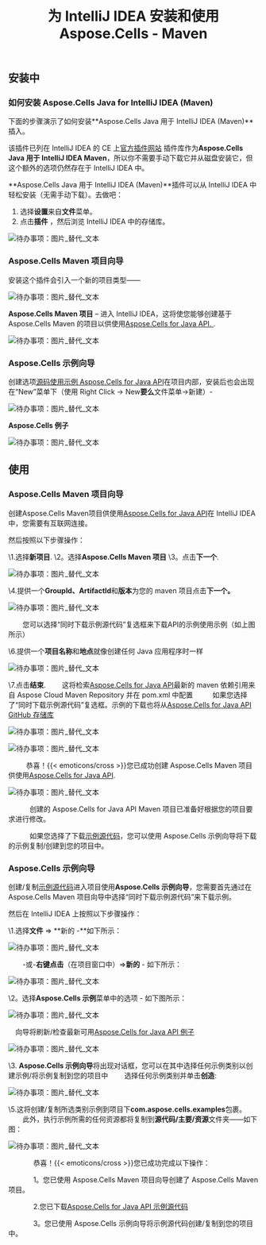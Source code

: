 ﻿---
title: 为 IntelliJ IDEA 安装和使用 Aspose.Cells - Maven
type: docs
weight: 10
url: /zh/java/installing-and-using-aspose-cells-for-intellij-idea-maven/
---
## **安装中**
### **如何安装 Aspose.Cells Java for IntelliJ IDEA (Maven)**
下面的步骤演示了如何安装**Aspose.Cells Java 用于 IntelliJ IDEA (Maven)**插入。

该插件已列在 IntelliJ IDEA 的 CE 上[官方插件网站](https://goo.gl/R4pysl) 插件库作为**Aspose.Cells Java 用于 IntelliJ IDEA Maven**，所以你不需要手动下载它并从磁盘安装它，但这个额外的选项仍然存在于 IntelliJ IDEA 中。

**Aspose.Cells Java 用于 IntelliJ IDEA (Maven)**插件可以从 IntelliJ IDEA 中轻松安装（无需手动下载）。去做吧：

1. 选择**设置**来自**文件**菜单。
1. 点击**插件** ，然后浏览 IntelliJ IDEA 中的存储库。

![待办事项：图片_替代_文本](lbtci11.jpg)
### **Aspose.Cells Maven 项目向导**
安装这个插件会引入一个新的项目类型——

![待办事项：图片_替代_文本](aspose_small.png)

**Aspose.Cells Maven 项目** – 进入 IntelliJ IDEA，这将使您能够创建基于 Aspose.Cells Maven 的项目以供使用[Aspose.Cells for Java API. ](http://goo.gl/c1eSD2). 

![待办事项：图片_替代_文本](m1du9a1.jpg)
### **Aspose.Cells 示例向导**
创建选项[源码使用示例 Aspose.Cells for Java API](https://github.com/aspose-cells/Aspose.Cells-for-Java/tree/master/Examples)在项目内部，安装后也会出现在“New”菜单下（使用 Right Click -> New**要么**文件菜单->新建）-

![待办事项：图片_替代_文本](aspose_small.png)

**Aspose.Cells 例子**

![待办事项：图片_替代_文本](bc05c5v.jpg)
## **使用**
### **Aspose.Cells Maven 项目向导**
创建Aspose.Cells Maven项目供使用[Aspose.Cells for Java API](http://goo.gl/c1eSD2)在 IntelliJ IDEA 中，您需要有互联网连接。

然后按照以下步骤操作：

 \1.选择**新项目**.
\2。选择**Aspose.Cells Maven 项目** 
\3。点击**下一个**. 

![待办事项：图片_替代_文本](m1du9a1.jpg)


\4.提供一个**GroupId、ArtifactId**和**版本**为您的 maven 项目点击**下一个。**

![待办事项：图片_替代_文本](khijrce.jpg)


`    `您可以选择“同时下载示例源代码”复选框来下载API的示例使用示例（如上图所示）

 \6.提供一个**项目名称**和**地点**就像创建任何 Java 应用程序时一样

![待办事项：图片_替代_文本](0gszuiu.jpg)


\7.点击**结束**.
`    `这将检索[Aspose.Cells for Java API](http://goo.gl/c1eSD2)最新的 maven 依赖引用来自 Aspose Cloud Maven Repository 并在 pom.xml 中配置
`     `如果您选择了“同时下载示例源代码”复选框。示例的下载也将从[Aspose.Cells for Java API GitHub 存储库](https://github.com/aspose-cells/Aspose.Cells-for-Java/tree/master/Examples)

![待办事项：图片_替代_文本](eezoq3s.jpg)

![待办事项：图片_替代_文本](bujsm8v.jpg)

`     `恭喜！{{< emoticons/cross >}}您已成功创建 Aspose.Cells Maven 项目供使用[Aspose.Cells for Java API](http://goo.gl/c1eSD2).

![待办事项：图片_替代_文本](2oon4vh.jpg)

`      `创建的 Aspose.Cells for Java API Maven 项目已准备好根据您的项目要求进行修改。

 `      `如果您选择了下载[示例源代码](https://github.com/aspose-cells/Aspose.Cells-for-Java/tree/master/Examples)，您可以使用 Aspose.Cells 示例向导将下载的示例复制/创建到您的项目中。
### **Aspose.Cells 示例向导**
创建/复制[示例源代码](https://github.com/aspose-cells/Aspose.Cells-for-Java/tree/master/Examples)进入项目使用**Aspose.Cells 示例向导**，您需要首先通过在 Aspose.Cells Maven 项目向导中选择“同时下载示例源代码”来下载示例。

然后在 IntelliJ IDEA 上按照以下步骤操作：

 \1.选择**文件** => **新的 -**如下所示：

![待办事项：图片_替代_文本](n8tt9q0.jpg)


 `    `-或-**右键点击**（在项目窗口中）=>**新的** - 如下所示：

![待办事项：图片_替代_文本](aubwkhp.jpg)


\2。选择**Aspose.Cells 示例**菜单中的选项 - 如下图所示：

![待办事项：图片_替代_文本](g4nwlem.jpg)


`  `向导将刷新/检查最新可用[Aspose.Cells for Java API 例子](https://github.com/aspose-cells/Aspose.Cells-for-Java/tree/master/Examples) 

![待办事项：图片_替代_文本](5pzwsuq.jpg)


\3. **Aspose.Cells 示例向导**将出现对话框，您可以在其中选择任何示例类别以创建示例/将示例复制到您的项目中
`    `选择任何示例类别并单击**创造**: 

![待办事项：图片_替代_文本](bc05c5v.jpg)


\5.这将创建/复制所选类别示例到项目下**com.aspose.cells.examples**包裹。
`    `此外，执行示例所需的任何资源都将复制到**源代码/主要/资源**文件夹——如下图：

![待办事项：图片_替代_文本](jyxdo4d.jpg)



 `       `恭喜！{{< emoticons/cross >}}您已成功完成以下操作：

`       `1。您已使用 Aspose.Cells Maven 项目向导创建了 Aspose.Cells Maven 项目。

 `       `2.您已下载[Aspose.Cells for Java API 示例源代码](https://github.com/aspose-cells/Aspose.Cells-for-Java/tree/master/Examples)

`       `3。您已使用 Aspose.Cells 示例向导将示例源代码创建/复制到您的项目中。
